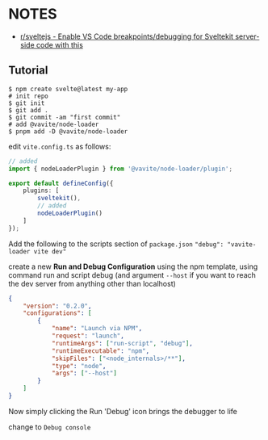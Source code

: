 # NOTES

- [r/sveltejs - Enable VS Code breakpoints/debugging for Sveltekit server-side code with this](https://www.reddit.com/r/sveltejs/comments/11hsz5o/enable_vs_code_breakpointsdebugging_for_sveltekit/?utm_source=share&utm_medium=web2x&context=3&xpromo_edp=enabled)

## Tutorial

```shell
$ npm create svelte@latest my-app
# init repo
$ git init
$ git add .
$ git commit -am "first commit"
# add @vavite/node-loader
$ pnpm add -D @vavite/node-loader
```

edit `vite.config.ts` as follows:

```ts
// added
import { nodeLoaderPlugin } from '@vavite/node-loader/plugin';

export default defineConfig({
	plugins: [
		sveltekit(),
		// added
		nodeLoaderPlugin()
	]
});
```

Add the following to the scripts section of `package.json` `"debug": "vavite-loader vite dev"`

create a new **Run and Debug Configuration** using the npm template, using command run and script debug (and argument `--host` if you want to reach the dev server from anything other than localhost)

```json
{
	"version": "0.2.0",
	"configurations": [
		{
			"name": "Launch via NPM",
			"request": "launch",
			"runtimeArgs": ["run-script", "debug"],
			"runtimeExecutable": "npm",
			"skipFiles": ["<node_internals>/**"],
			"type": "node",
			"args": ["--host"]
		}
	]
}
```

Now simply clicking the Run 'Debug' icon brings the debugger to life

change to `Debug console`
